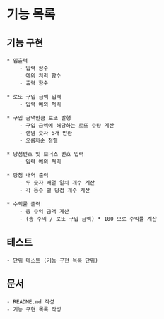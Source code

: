 # 기능 목록
## 기능 구현

    * 입출력 
        - 입력 함수
        - 예외 처리 함수
        - 출력 함수

    * 로또 구입 금액 입력
        - 입력 예외 처리

    * 구입 금액만큼 로또 발행
        - 구입 금액에 해당하는 로또 수량 계산
        - 랜덤 숫자 6개 반환
        - 오름차순 정렬

    * 당첨번호 및 보너스 번호 입력
        - 입력 예외 처리

    * 당첨 내역 출력
        - 두 숫자 배열 일치 개수 계산
        - 각 등수 별 당첨 개수 계산

    * 수익률 출력
        - 총 수익 금액 계산
        - (총 수익 / 로또 구입 금액) * 100 으로 수익률 계산

## 테스트
    - 단위 테스트 (기능 구현 목록 단위)

## 문서
    - README.md 작성
    - 기능 구현 목록 작성
